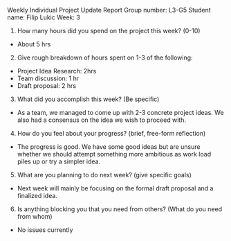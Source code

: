 Weekly Individual Project Update Report
Group number: L3-G5
Student name: Filip Lukic
Week: 3

1. How many hours did you spend on the project this week? (0-10)
* About 5 hrs

2. Give rough breakdown of hours spent on 1-3 of the following: 
* Project Idea Research: 2hrs
* Team discussion: 1 hr
* Draft proposal: 2 hrs

3. What did you accomplish this week? (Be specific)
* As a  team, we managed to come up with 2-3 concrete project ideas. We also had a consensus on the idea we wish to proceed with.
4. How do you feel about your progress? (brief, free-form reflection)
* The progress is good. We have some good ideas but are unsure whether we  should attempt something more ambitious as work load piles up or try a simpler idea.
5. What are you planning to do next week? (give specific goals)
* Next week will mainly be focusing on the formal draft proposal and a finalized idea.
6. Is anything blocking you that you need from others? (What do you need from whom)
* No issues currently

